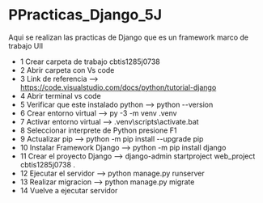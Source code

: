 # PPracticas_Django_5J
Aqui se realizan las practicas de Django que es un framework marco de trabajo UII
- 1 Crear carpeta de trabajo cbtis1285j0738
- 2 Abrir carpeta con Vs code
- 3 Link de referencia --> https://code.visualstudio.com/docs/python/tutorial-django
- 4 Abrir terminal vs code
- 5 Verificar que este instalado python --> python --version
- 6 Crear entorno virtual --> py -3 -m venv .venv
- 7 Activar entorno virtual --> .venv\scripts\activate.bat
- 8 Seleccionar interprete de Python presione F1
- 9 Actualizar pip --> python -m pip install --upgrade pip
- 10 Instalar Framework Django --> python -m pip install django
- 11 Crear el proyecto Django --> django-admin startproject web_project cbtis1285j0738 .
- 12 Ejecutar el servidor --> python manage.py runserver
- 13 Realizar migracion --> python manage.py migrate
- 14 Vuelve a ejecutar servidor
